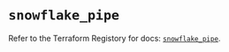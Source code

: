 # `snowflake_pipe`

Refer to the Terraform Registory for docs: [`snowflake_pipe`](https://www.terraform.io/docs/providers/snowflake/r/pipe).
